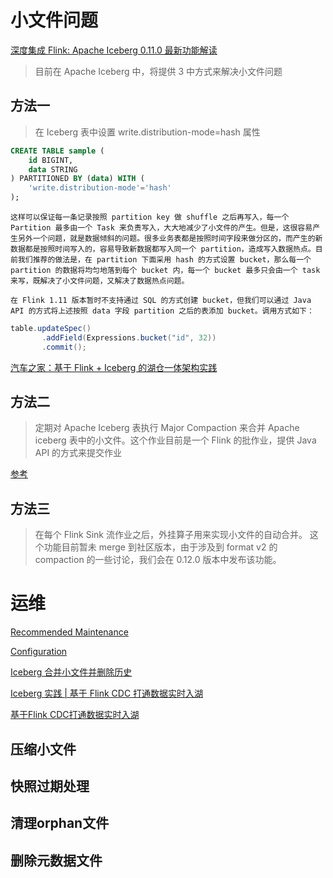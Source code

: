 # 小文件问题
[深度集成 Flink: Apache Iceberg 0.11.0 最新功能解读](https://zhuanlan.zhihu.com/p/349420627)

> 目前在 Apache Iceberg 中，将提供 3 中方式来解决小文件问题

## 方法一

>  在 Iceberg 表中设置 write.distribution-mode=hash 属性

```sql
CREATE TABLE sample (
    id BIGINT,
    data STRING
) PARTITIONED BY (data) WITH (
    'write.distribution-mode'='hash'
);
```

```
这样可以保证每一条记录按照 partition key 做 shuffle 之后再写入，每一个 Partition 最多由一个 Task 来负责写入，大大地减少了小文件的产生。但是，这很容易产生另外一个问题，就是数据倾斜的问题。很多业务表都是按照时间字段来做分区的，而产生的新数据都是按照时间写入的，容易导致新数据都写入同一个 partition，造成写入数据热点。目前我们推荐的做法是，在 partition 下面采用 hash 的方式设置 bucket，那么每一个 partition 的数据将均匀地落到每个 bucket 内，每一个 bucket 最多只会由一个 task 来写，既解决了小文件问题，又解决了数据热点问题。

在 Flink 1.11 版本暂时不支持通过 SQL 的方式创建 bucket，但我们可以通过 Java API 的方式将上述按照 data 字段 partition 之后的表添加 bucket。调用方式如下：
```

```java
table.updateSpec()
       .addField(Expressions.bucket("id", 32))
       .commit();
```

[汽车之家：基于 Flink + Iceberg 的湖仓一体架构实践](https://zhuanlan.zhihu.com/p/379561951)

## 方法二

> 定期对 Apache Iceberg 表执行 Major Compaction 来合并 Apache iceberg 表中的小文件。这个作业目前是一个 Flink 的批作业，提供 Java API 的方式来提交作业

[参考](https://github.com/apache/iceberg/blob/master/site/docs/flink.md#rewrite-files-action)


## 方法三

> 在每个 Flink Sink 流作业之后，外挂算子用来实现小文件的自动合并。
> 这个功能目前暂未 merge 到社区版本，由于涉及到 format v2 的 compaction 的一些讨论，我们会在 0.12.0 版本中发布该功能。


# 运维

[Recommended Maintenance](https://iceberg.apache.org/maintenance/)

[Configuration](https://iceberg.apache.org/configuration/#configuration)

[Iceberg 合并小文件并删除历史](https://blog.csdn.net/M283592338/article/details/120769331)

[Iceberg 实践 | 基于 Flink CDC 打通数据实时入湖](https://jishuin.proginn.com/p/763bfbd5bdbe)

[基于Flink CDC打通数据实时入湖](https://www.163.com/dy/article/GC8GAT0A0511FQO9.html)

## 压缩小文件

## 快照过期处理

## 清理orphan文件

## 删除元数据文件



